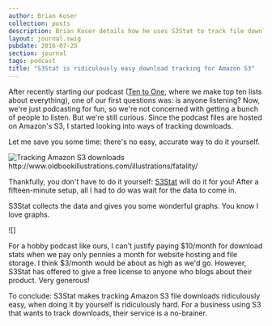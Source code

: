 ```yaml
---
author: Brian Koser
collection: posts
description: Brian Koser details how he uses S3Stat to track file downloads from Amazon S3.
layout: journal.swig
pubdate: 2016-07-25
section: journal
tags: podcast
title: "S3Stat is ridiculously easy download tracking for Amazon S3"
---
```


After recently starting our podcast ([Ten to One](http://tto.koser.us), where we make top ten lists about everything), one of our first questions was: is anyone listening? Now, we're just podcasting for fun, so we're not concerned with getting a bunch of people to listen. But we're still curious. Since the podcast files are hosted on Amazon's S3, I started looking into ways of tracking downloads.

Let me save you some time: there's no easy, accurate way to do it yourself.

<img src="" alt="Tracking Amazon S3 downloads">
http://www.oldbookillustrations.com/illustrations/fatality/

Thankfully, you don't have to do it yourself: [S3Stat](https://www.s3stat.com/) will do it for you! After a fifteen-minute setup, all I had to do was wait for the data to come in.

S3Stat collects the data and gives you some wonderful graphs. You know I love graphs.

![]

For a hobby podcast like ours, I can't justify paying $10/month for download stats when we pay only pennies a month for website hosting and file storage. I think $3/month would be about as high as we'd go. However, S3Stat has offered to give a free license to anyone who blogs about their product. Very generous!

To conclude: S3Stat makes tracking Amazon S3 file downloads ridiculously easy, when doing it by yourself is ridiculously hard. For a business using S3 that wants to track downloads, their service is a no-brainer.